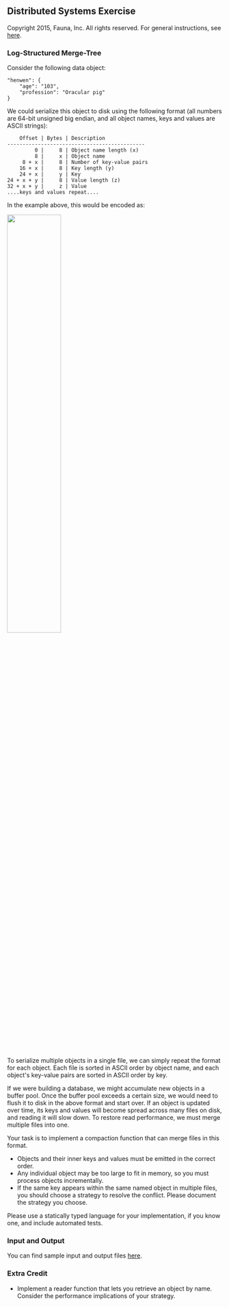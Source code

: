 
## Distributed Systems Exercise

Copyright 2015, Fauna, Inc. All rights reserved. For general instructions, see [here](https://github.com/faunadb/exercises/blob/master/README.md).

### Log-Structured Merge-Tree

Consider the following data object:

    "henwen": {
        "age": "103",
        "profession": "Oracular pig"
    }

We could serialize this object to disk using the following format (all numbers are 64-bit unsigned big endian, and all object names, keys and values are ASCII strings):

        Offset | Bytes | Description
    ---------------------------------------------
             0 |     8 | Object name length (x)
             8 |     x | Object name
         8 + x |     8 | Number of key-value pairs
        16 + x |     8 | Key length (y)
        24 + x |     y | Key
    24 + x + y |     8 | Value length (z)
    32 + x + y |     z | Value
    ....keys and values repeat....

In the example above, this would be encoded as:

<img src="https://raw.githubusercontent.com/faunadb/exercises/master/distributed-systems/distributed-systems.png" width="50%">

To serialize multiple objects in a single file, we can simply repeat the format for each object. Each file is sorted in ASCII order by object name, and each object's key-value pairs are sorted in ASCII order by key.

If we were building a database, we might accumulate new objects in a buffer pool. Once the buffer pool exceeds a certain size, we would need to flush it to disk in the above format and start over. If an object is updated over time, its keys and values will become spread across many files on disk, and reading it will slow down. To restore read performance, we must merge multiple files into one.

Your task is to implement a compaction function that can merge files in this format.

  - Objects and their inner keys and values must be emitted in the correct order.
  - Any individual object may be too large to fit in memory, so you must process objects incrementally.
  - If the same key appears within the same named object in multiple files, you should choose a strategy to resolve the conflict. Please document the strategy you choose.

Please use a statically typed language for your implementation, if you know one, and include automated tests.

### Input and Output

You can find sample input and output files [here](https://github.com/faunadb/exercises/tree/master/distributed-systems).

### Extra Credit

 * Implement a reader function that lets you retrieve an object by name. Consider the performance implications of your strategy.
